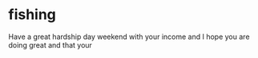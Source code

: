 # fishing
Have a great hardship day weekend with your income and I hope you are doing great and that your 
